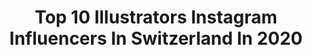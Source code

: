 ---
title: Top 10 Illustrators Instagram Influencers In Switzerland In 2020
description: >-
  Find top illustrators Instagram influencers in Switzerland in 2020. Most popular hashtags: #illustration #drawing #art #illustrate.
platform: Instagram
profiles:
  - username: "miguelfigueiredoo"
    fullname: >-
      Miguel Figueiredo
    location: "Switzerland"
    followers: 6398
    engagement: 1169
    commentsToLikes: 0.042090
    avatar: "https://scontent-lht6-1.cdninstagram.com/v/t51.2885-19/s320x320/85205398_519513232305696_3248576498050793472_n.jpg?_nc_ht=scontent-lht6-1.cdninstagram.com&_nc_ohc=LK0SaYETqV8AX_xEFgz&oh=221d3b8f3460427fa4c32376c2fc31ba&oe=5EBA3FC3"
    verified: false
    hashtags: "#mazda, #shotoniphone"
  - username: "vaneziasm"
    fullname: >-
      ILLUSTRATIONS/GAMING/DECO
    location: "Switzerland"
    followers: 2586
    engagement: 4082
    commentsToLikes: 0.020945
    avatar: "https://scontent-hkg3-1.cdninstagram.com/v/t51.2885-19/s320x320/88914926_866679957098856_2254288249017073664_n.jpg?_nc_ht=scontent-hkg3-1.cdninstagram.com&_nc_ohc=-PFW2eBNVC0AX8cIk7F&oh=8e4afd4a3785bbd94e0a69602f34386b&oe=5EA3C516"
    verified: false
    hashtags: "#joyinth, #paperbag, #onlinegaming, #lidl"
  - username: "alangehri"
    fullname: >-
      Alan Gehri
    location: "Switzerland"
    followers: 42399
    engagement: 1057
    commentsToLikes: 0.004149
    avatar: "https://instagram.fkul14-1.fna.fbcdn.net/v/t51.2885-19/s320x320/81045004_1627210220754161_2460121670459850752_n.jpg?_nc_ht=instagram.fkul14-1.fna.fbcdn.net&_nc_ohc=IlXRXHQLQIMAX_f-3X3&oh=34b0c082fe7d04f4601e53fa78c081b5&oe=5E9BB25F"
    verified: false
    hashtags: "#sketch, #inktober2019, #blackworkillustration, #doodle"
  - username: "carolinebonnemuller"
    fullname: >-
      Caroline Bonne-Müller
    location: "Switzerland"
    followers: 12969
    engagement: 622
    commentsToLikes: 0.049286
    avatar: "https://scontent-ams4-1.cdninstagram.com/v/t51.2885-19/s320x320/40554027_2102421233352710_3594028422839402496_n.jpg?_nc_ht=scontent-ams4-1.cdninstagram.com&_nc_ohc=5EQKGVMLUbgAX84ViaH&oh=d57d64e99e32bcec2adb0328ed0fcef6&oe=5EB24B7F"
    verified: false
    hashtags: "#artchallenge, #folktales, #fairytales, #illustrate"
  - username: "_fichtre"
    fullname: >-
      FICHTRE !
    location: "Switzerland"
    followers: 5493
    engagement: 532
    commentsToLikes: 0.037364
    avatar: "https://scontent-lhr8-1.cdninstagram.com/v/t51.2885-19/s320x320/49906803_687538621644158_50031545750126592_n.jpg?_nc_ht=scontent-lhr8-1.cdninstagram.com&_nc_ohc=FvNkxusefrMAX-qwWMJ&oh=e93769af812298b57c4bb249d9c0eacd&oe=5EB31EBA"
    verified: false
    hashtags: "#graphicdesign, #procreatedrawing, #powercut, #capeofgoodhope"
  - username: "lostswissmiss"
    fullname: >-
      Sarah Hernandez
    location: "Switzerland"
    followers: 68962
    engagement: 144
    commentsToLikes: 0.003025
    avatar: "https://scontent-lht6-1.cdninstagram.com/v/t51.2885-19/s320x320/90055242_139267287477426_3999288450124611584_n.jpg?_nc_ht=scontent-lht6-1.cdninstagram.com&_nc_ohc=HyyArGDbzYYAX_RM0xo&oh=ae654fdde1acf53bd1035684b5a4674e&oe=5EB57E0C"
    verified: false
    hashtags: "#instaart, #illustrate, #artdiscover, #swissartist"
  - username: "pinkm0on_"
    fullname: >-
      𝗣𝗜𝗡𝗞𝗠𝗢𝗢𝗡🌙 𝘚𝘢𝘪𝘺𝘢𝘯’𝘴 𝘮𝘰𝘰𝘥
    location: "Switzerland"
    followers: 2336
    engagement: 2886
    commentsToLikes: 0.183759
    avatar: "https://scontent-sin6-1.cdninstagram.com/v/t51.2885-19/s320x320/89609684_879367469161799_8046338740467007488_n.jpg?_nc_ht=scontent-sin6-1.cdninstagram.com&_nc_ohc=nuKSjPREKVMAX90eSMX&oh=e27e7675143b800adb95af56d909ce94&oe=5EA6A768"
    verified: false
    hashtags: "#funkopicture, #disneyaddicts, #geekgirl, #funkopopcommunity"
  - username: "dario_desiena"
    fullname: >-
      Painting🎨Artist🖌
    location: "Switzerland"
    followers: 27558
    engagement: 671
    commentsToLikes: 0.048343
    avatar: "https://scontent-lht6-1.cdninstagram.com/v/t51.2885-19/s320x320/69350447_905514469821066_9126976572547399680_n.jpg?_nc_ht=scontent-lht6-1.cdninstagram.com&_nc_ohc=AKM6Z7LBagcAX8y9P8a&oh=b6eaf9879b873d28f273e90cb4e4b813&oe=5EBB9F84"
    verified: false
    hashtags: "#customhoddy, #wearart, #kidsart, #kidpainting"
  - username: "esprit_tzp"
    fullname: >-
      Esprit TZP
    location: "Switzerland"
    followers: 6371
    engagement: 703
    commentsToLikes: 0.074677
    avatar: "https://scontent-atl3-1.cdninstagram.com/v/t51.2885-19/s320x320/87511122_501773440733612_2894288558518960128_n.jpg?_nc_ht=scontent-atl3-1.cdninstagram.com&_nc_ohc=3lcSSQ_V01IAX_4Pikv&oh=b470b9fa923f2a5acae97992d7fafe81&oe=5EB99803"
    verified: false
    hashtags: "#esteban, #cityhunter, #cityhuntermanga, #puar"
  - username: "beckycas_"
    fullname: >-
      Becky Cas
    location: "Switzerland"
    followers: 114584
    engagement: 479
    commentsToLikes: 0.021783
    avatar: "https://scontent-ams4-1.cdninstagram.com/v/t51.2885-19/s320x320/89610758_1434849120010572_5161431404134793216_n.jpg?_nc_ht=scontent-ams4-1.cdninstagram.com&_nc_ohc=KAkanpvv-0IAX9FPFFm&oh=f12a68fbc3ed61b00f6bed37f3e92184&oe=5EB64639"
    verified: false
    hashtags: "#beeart, #kawaiishop, #illustrationoftheday, #kawaiiartstyle"
---